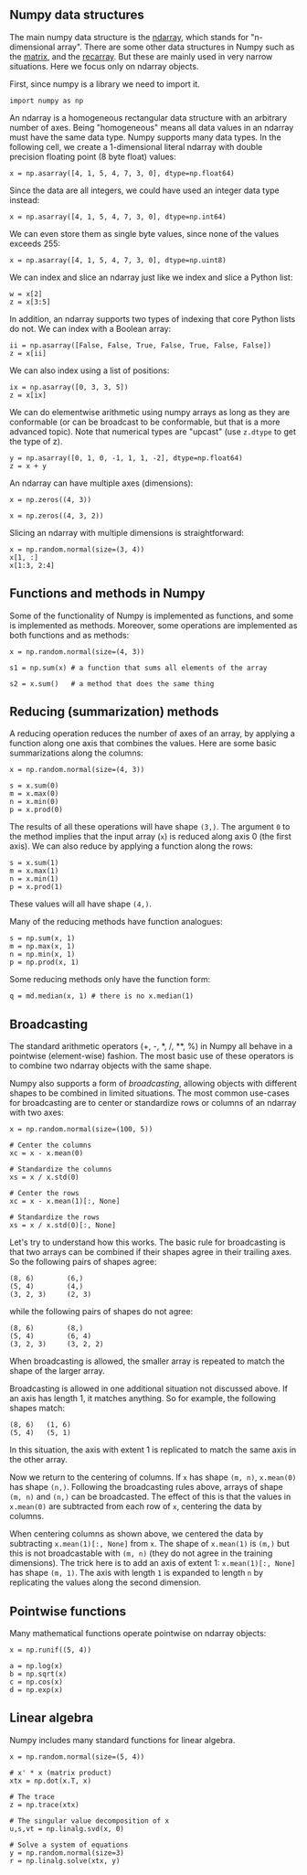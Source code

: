 ## Numpy data structures

The main numpy data structure is the
[ndarray](https://docs.scipy.org/doc/numpy/reference/generated/numpy.ndarray.html),
which stands for "n-dimensional array".  There are some other data
structures in Numpy such as the
[matrix](https://docs.scipy.org/doc/numpy/reference/generated/numpy.matrix.html),
and the
[recarray](https://docs.scipy.org/doc/numpy/reference/generated/numpy.recarray.html).
But these are mainly used in very narrow situations.  Here we focus
only on ndarray objects.

First, since numpy is a library we need to import it.

```
import numpy as np
```

An ndarray is a homogeneous rectangular data structure with an
arbitrary number of axes. Being "homogeneous" means all data values in
an ndarray must have the same data type. Numpy supports many data
types. In the following cell, we create a 1-dimensional literal
ndarray with double precision floating point (8 byte float) values:

```
x = np.asarray([4, 1, 5, 4, 7, 3, 0], dtype=np.float64)
```

Since the data are all integers, we could have used an integer data type instead:

```
x = np.asarray([4, 1, 5, 4, 7, 3, 0], dtype=np.int64)
```

We can even store them as single byte values, since none of the values
exceeds 255:

```
x = np.asarray([4, 1, 5, 4, 7, 3, 0], dtype=np.uint8)
```

We can index and slice an ndarray just like we index and slice a
Python list:

```
w = x[2]
z = x[3:5]
```

In addition, an ndarray supports two types of indexing that core
Python lists do not. We can index with a Boolean array:

```
ii = np.asarray([False, False, True, False, True, False, False])
z = x[ii]
```

We can also index using a list of positions:

```
ix = np.asarray([0, 3, 3, 5])
z = x[ix]
```

We can do elementwise arithmetic using numpy arrays as long as they
are conformable (or can be broadcast to be conformable, but that is a
more advanced topic). Note that numerical types are "upcast" (use
`z.dtype` to get the type of z).

```
y = np.asarray([0, 1, 0, -1, 1, 1, -2], dtype=np.float64)
z = x + y
```

An ndarray can have multiple axes (dimensions):

```
x = np.zeros((4, 3))
```

```
x = np.zeros((4, 3, 2))
```

Slicing an ndarray with multiple dimensions is straightforward:

```
x = np.random.normal(size=(3, 4))
x[1, :]
x[1:3, 2:4]
```

## Functions and methods in Numpy

Some of the functionality of Numpy is implemented as functions, and
some is implemented as methods.  Moreover, some operations are
implemented as both functions and as methods:

```
x = np.random.normal(size=(4, 3))

s1 = np.sum(x) # a function that sums all elements of the array

s2 = x.sum()   # a method that does the same thing
```

## Reducing (summarization) methods

A reducing operation reduces the number of axes of an array, by
applying a function along one axis that combines the values. Here are
some basic summarizations along the columns:

```
x = np.random.normal(size=(4, 3))

s = x.sum(0)
m = x.max(0)
n = x.min(0)
p = x.prod(0)
```

The results of all these operations will have shape `(3,)`.  The
argument `0` to the method implies that the input array (`x`) is
reduced along axis 0 (the first axis).  We can also reduce by applying
a function along the rows:

```
s = x.sum(1)
m = x.max(1)
n = x.min(1)
p = x.prod(1)
```

These values will all have shape `(4,)`.

Many of the reducing methods have function analogues:

```
s = np.sum(x, 1)
m = np.max(x, 1)
n = np.min(x, 1)
p = np.prod(x, 1)
```

Some reducing methods only have the function form:

```
q = md.median(x, 1) # there is no x.median(1)
```

## Broadcasting

The standard arithmetic operators (+, -, *, /, **, %) in Numpy all
behave in a pointwise (element-wise) fashion.  The most basic use of
these operators is to combine two ndarray objects with the same shape.

Numpy also supports a form of *broadcasting*, allowing objects with
different shapes to be combined in limited situations.  The most
common use-cases for broadcasting are to center or standardize rows or
columns of an ndarray with two axes:

```
x = np.random.normal(size=(100, 5))

# Center the columns
xc = x - x.mean(0)

# Standardize the columns
xs = x / x.std(0)

# Center the rows
xc = x - x.mean(1)[:, None]

# Standardize the rows
xs = x / x.std(0)[:, None]
```

Let's try to understand how this works.  The basic rule for
broadcasting is that two arrays can be combined if their shapes agree
in their trailing axes.  So the following pairs of shapes agree:

```
(8, 6)        (6,)
(5, 4)        (4,)
(3, 2, 3)     (2, 3)
```

while the following pairs of shapes do not agree:

```
(8, 6)        (8,)
(5, 4)        (6, 4)
(3, 2, 3)     (3, 2, 2)
```

When broadcasting is allowed, the smaller array is repeated to match
the shape of the larger array.

Broadcasting is allowed in one additional situation not discussed
above.  If an axis has length 1, it matches anything.  So for example,
the following shapes match:

```
(8, 6)   (1, 6)
(5, 4)   (5, 1)
```

In this situation, the axis with extent 1 is replicated to match the
same axis in the other array.

Now we return to the centering of columns.  If `x` has shape `(m, n)`,
`x.mean(0)` has shape `(n,)`.  Following the broadcasting rules above,
arrays of shape `(m, n)` and `(n,)` can be broadcasted.  The effect of
this is that the values in `x.mean(0)` are subtracted from each row of
`x`, centering the data by columns.

When centering columns as shown above, we centered the data by
subtracting `x.mean(1)[:, None]` from `x`.  The shape of `x.mean(1)`
is `(m,)` but this is not broadcastable with `(m, n)` (they do not
agree in the training dimensions).  The trick here is to add an axis
of extent 1: `x.mean(1)[:, None]` has shape `(m, 1)`.  The axis with
length `1` is expanded to length `n` by replicating the values along
the second dimension.

## Pointwise functions

Many mathematical functions operate pointwise on ndarray objects:

```
x = np.runif((5, 4))

a = np.log(x)
b = np.sqrt(x)
c = np.cos(x)
d = np.exp(x)
```

## Linear algebra

Numpy includes many standard functions for linear algebra.

```
x = np.random.normal(size=(5, 4))

# x' * x (matrix product)
xtx = np.dot(x.T, x)

# The trace
z = np.trace(xtx)

# The singular value decomposition of x
u,s,vt = np.linalg.svd(x, 0)

# Solve a system of equations
y = np.random.normal(size=3)
r = np.linalg.solve(xtx, y)
```